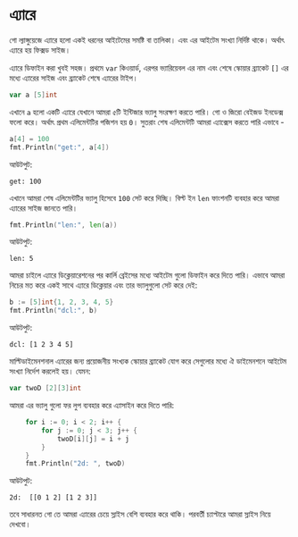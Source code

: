 # এ্যারে

গো ল্যাঙ্গুয়েজে এ্যারে হলো একই ধরনের আইটেমের সমষ্টি বা তালিকা। এবং এর আইটেম সংখ্যা নির্দিষ্ট থাকে। অর্থাৎ এ্যারে হয় ফিক্সড সাইজ।

এ্যারে ডিফাইন করা খুবই সহজ। প্রথমে `var` কিওয়ার্ড, এরপর ভ্যারিয়েবল এর নাম এবং শেষে স্কোয়ার ব্র্যাকেট `[]` এর মধ্যে এ্যারের সাইজ এবং ব্র্যাকেট শেষে এ্যারের টাইপ।

```go
var a [5]int
```

এখানে `a` হলো একটি এ্যারে যেখানে আমরা ৫টি ইন্টিজার ভ্যালু সংরক্ষণ করতে পারি। গো ও জিরো বেইজড ইনডেক্স ফলো করে। অর্থাৎ প্রথম এলিমেন্টটির পজিশন হয় `0`। সুতরাং শেষ এলিমেন্টটি আমরা এ্যাক্সেস করতে পারি এভাবে -

```go
a[4] = 100
fmt.Println("get:", a[4])
```

আউটপুট:

```text
get: 100
```

এখানে আমরা শেষ এলিমেন্টটির ভ্যালু হিসেবে `100` সেট করে দিচ্ছি। বিল্ট ইন `len` ফাংশনটি ব্যবহার করে আমরা এ্যারের সাইজ জানতে পারি।

```go
fmt.Println("len:", len(a))
```

আউটপুট:

```text
len: 5
```

আমরা চাইলে এ্যারে ডিক্লেয়ারেশনের পর কার্লি ব্রেইসের মধ্যে আইটেম গুলো ডিফাইন করে দিতে পারি। এভাবে আমরা নিচের মত করে একই সাথে এ্যারে ডিক্লেয়ার এবং তার ভ্যালুগুলো সেট করে দেই:

```go
b := [5]int{1, 2, 3, 4, 5}
fmt.Println("dcl:", b)
```

আউটপুট:

```text
dcl: [1 2 3 4 5]
```

মাল্টিডাইমেনশনাল এ্যারের জন্য প্রয়োজনীয় সংখ্যক স্কোয়ার ব্র্যাকেট যোগ করে সেগুলোর মধ্যে ঐ ডাইমেনশনে আইটেম সংখ্যা নির্দেশ করলেই হয়। যেমন:

```go
var twoD [2][3]int
```

আমরা এর ভ্যালু গুলো ফর লুপ ব্যবহার করে এ্যাসাইন করে দিতে পারি:

```go
    for i := 0; i < 2; i++ {
        for j := 0; j < 3; j++ {
            twoD[i][j] = i + j
        }
    }
    fmt.Println("2d: ", twoD)
```

আউটপুট:

```text
2d:  [[0 1 2] [1 2 3]]
```

তবে সাধারনত গো তে আমরা এ্যারের চেয়ে স্লাইস বেশি ব্যবহার করে থাকি। পরবর্তী চ্যাপ্টারে আমরা স্লাইস নিয়ে দেখবো।

